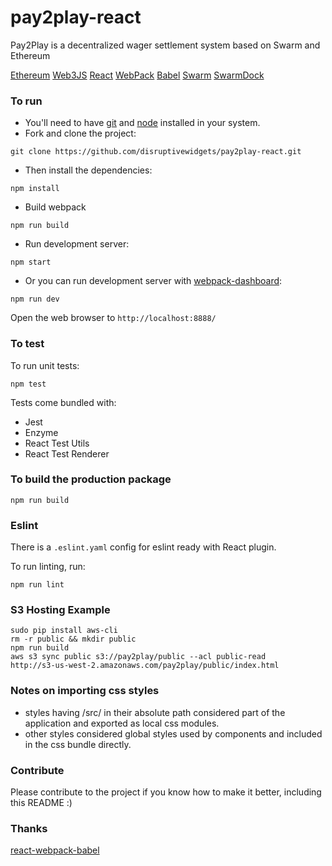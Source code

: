 # pay2play-react
Pay2Play is a decentralized wager settlement system based on Swarm and Ethereum

[Ethereum](http://ethereum.org)
[Web3JS](http://web3js.readthedocs.io/en/1.0/)
[React](https://facebook.github.io/react/)
[WebPack](http://webpack.github.io/)
[Babel](https://babeljs.io/)
[Swarm](http://swarm-gateways.net)
[SwarmDock](http://swarmdock.com)

### To run

* You'll need to have [git](https://git-scm.com/) and [node](https://nodejs.org/en/) installed in your system.
* Fork and clone the project:

```
git clone https://github.com/disruptivewidgets/pay2play-react.git
```

* Then install the dependencies:

```
npm install
```

* Build webpack

```
npm run build
```

* Run development server:

```
npm start
```

* Or you can run development server with [webpack-dashboard](https://github.com/FormidableLabs/webpack-dashboard):

```
npm run dev
```

Open the web browser to `http://localhost:8888/`

### To test
To run unit tests:

```
npm test
```

Tests come bundled with:

* Jest
* Enzyme
* React Test Utils
* React Test Renderer

### To build the production package

```
npm run build
```

### Eslint
There is a `.eslint.yaml` config for eslint ready with React plugin.

To run linting, run:

```
npm run lint
```

### S3 Hosting Example

```
sudo pip install aws-cli
rm -r public && mkdir public
npm run build
aws s3 sync public s3://pay2play/public --acl public-read
http://s3-us-west-2.amazonaws.com/pay2play/public/index.html
```


### Notes on importing css styles
* styles having /src/ in their absolute path considered part of the application and exported as local css modules.
* other styles considered global styles used by components and included in the css bundle directly.

### Contribute
Please contribute to the project if you know how to make it better, including this README :)

### Thanks
[react-webpack-babel](https://github.com/alicoding/react-webpack-babel.git)
